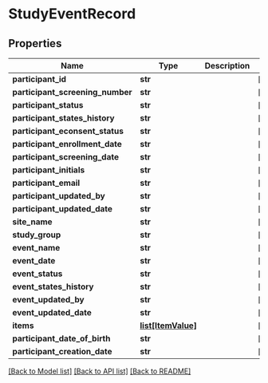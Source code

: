 # StudyEventRecord

## Properties
Name | Type | Description | Notes
------------ | ------------- | ------------- | -------------
**participant_id** | **str** |  | [optional] 
**participant_screening_number** | **str** |  | [optional] 
**participant_status** | **str** |  | [optional] 
**participant_states_history** | **str** |  | [optional] 
**participant_econsent_status** | **str** |  | [optional] 
**participant_enrollment_date** | **str** |  | [optional] 
**participant_screening_date** | **str** |  | [optional] 
**participant_initials** | **str** |  | [optional] 
**participant_email** | **str** |  | [optional] 
**participant_updated_by** | **str** |  | [optional] 
**participant_updated_date** | **str** |  | [optional] 
**site_name** | **str** |  | [optional] 
**study_group** | **str** |  | [optional] 
**event_name** | **str** |  | [optional] 
**event_date** | **str** |  | [optional] 
**event_status** | **str** |  | [optional] 
**event_states_history** | **str** |  | [optional] 
**event_updated_by** | **str** |  | [optional] 
**event_updated_date** | **str** |  | [optional] 
**items** | [**list[ItemValue]**](ItemValue.md) |  | [optional] 
**participant_date_of_birth** | **str** |  | [optional] 
**participant_creation_date** | **str** |  | [optional] 

[[Back to Model list]](../README.md#documentation-for-models) [[Back to API list]](../README.md#documentation-for-api-endpoints) [[Back to README]](../README.md)


